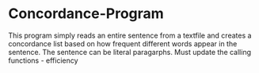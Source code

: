 # Concordance-Program
This program simply reads an entire sentence from a textfile and creates a concordance list based on how frequent different words appear in the sentence. 
The sentence can be literal paragarphs. 
Must update the calling functions - efficiency

